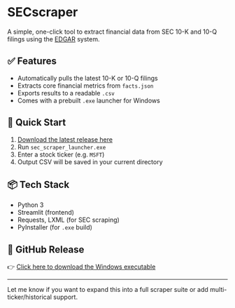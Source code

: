 # SECscraper

A simple, one-click tool to extract financial data from SEC 10-K and 10-Q filings using the [EDGAR](https://www.sec.gov/edgar.shtml) system.

## ✅ Features
- Automatically pulls the latest 10-K or 10-Q filings
- Extracts core financial metrics from `facts.json`
- Exports results to a readable `.csv`
- Comes with a prebuilt `.exe` launcher for Windows

## 🚀 Quick Start
1. [Download the latest release here](https://github.com/C4lZinfi3X/SECscraper/releases/latest/)
2. Run `sec_scraper_launcher.exe`
3. Enter a stock ticker (e.g. `MSFT`)
4. Output CSV will be saved in your current directory

## 📦 Tech Stack
- Python 3
- Streamlit (frontend)
- Requests, LXML (for SEC scraping)
- PyInstaller (for `.exe` build)

## 🔗 GitHub Release
👉 [Click here to download the Windows executable](https://github.com/C4lZinfi3X/SECscraper/releases/latest/)

---

Let me know if you want to expand this into a full scraper suite or add multi-ticker/historical support.
